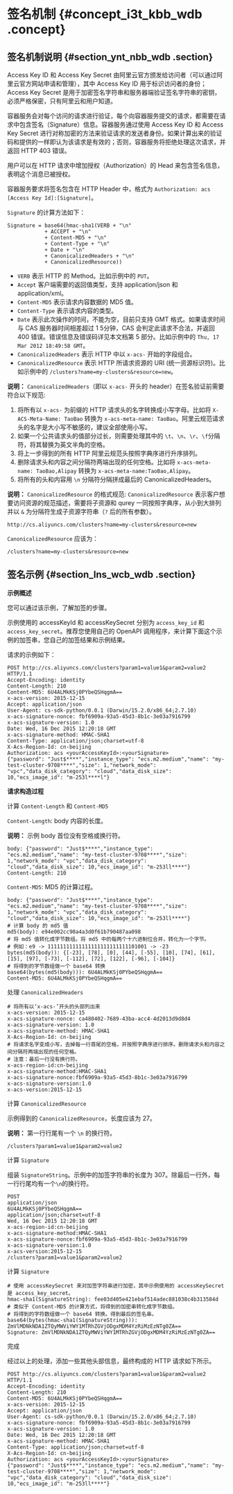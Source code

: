 # 签名机制 {#concept_i3t_kbb_wdb .concept}

## 签名机制说明 {#section_ynt_nbb_wdb .section}

Access Key ID 和 Access Key Secret 由阿里云官方颁发给访问者（可以通过阿里云官方网站申请和管理），其中 Access Key ID 用于标识访问者的身份；Access Key Secret 是用于加密签名字符串和服务器端验证签名字符串的密钥，必须严格保密，只有阿里云和用户知道。

容器服务会对每个访问的请求进行验证，每个向容器服务提交的请求，都需要在请求中包含签名（Signature）信息。容器服务通过使用 Access Key ID 和 Access Key Secret 进行对称加密的方法来验证请求的发送者身份。如果计算出来的验证码和提供的一样即认为该请求是有效的；否则，容器服务将拒绝处理这次请求，并返回 HTTP 403 错误。

用户可以在 HTTP 请求中增加授权（Authorization）的 Head 来包含签名信息，表明这个消息已被授权。

容器服务要求将签名包含在 HTTP Header 中，格式为 `Authorization: acs [Access Key Id]:[Signature]`。

`Signature` 的计算方法如下：

```
Signature = base64(hmac-sha1(VERB + "\n"
            + ACCEPT + "\n" 
            + Content-MD5 + "\n"
            + Content-Type + "\n"
            + Date + "\n"
            + CanonicalizedHeaders + "\n"
            + CanonicalizedResource))
```

-   `VERB` 表示 HTTP 的 Method。比如示例中的 `PUT`。
-   `Accept` 客户端需要的返回值类型，支持 application/json 和 application/xml。
-   `Content-MD5` 表示请求内容数据的 MD5 值。
-   `Content-Type` 表示请求内容的类型。
-   `Date` 表示此次操作的时间，不能为空，目前只支持 GMT 格式。如果请求时间与 CAS 服务器时间相差超过 1 5分钟，CAS 会判定此请求不合法，并返回 400 错误。错误信息及错误码详见本文档第 5 部分。比如示例中的 `Thu, 17 Mar 2012 18:49:58 GMT`。
-   `CanonicalizedHeaders` 表示 HTTP 中以 `x-acs-` 开始的字段组合。
-   `CanonicalizedResource` 表示 HTTP 所请求资源的 URI \(统一资源标识符\)。比如示例中的 `/clusters?name=my-clusters&resource=new`。

**说明：** `CanonicalizedHeaders`（即以 `x-acs-` 开头的 header）在签名验证前需要符合以下规范:

1.  将所有以 `x-acs-` 为前缀的 HTTP 请求头的名字转换成小写字母。比如将 `X-ACS-Meta-Name: TaoBao` 转换为 `x-acs-meta-name: TaoBao`。阿里云规范请求头的名字是大小写不敏感的，建议全部使用小写。
2.  如果一个公共请求头的值部分过长，则需要处理其中的 `\t`、`\n`、`\r`、`\f`分隔符，将其替换为英文半角的空格。
3.  将上一步得到的所有 HTTP 阿里云规范头按照字典序进行升序排列。
4.  删除请求头和内容之间分隔符两端出现的任何空格。比如将 `x-acs-meta-name: TaoBao,Alipay` 转换为 `x-acs-meta-name:TaoBao,Alipay`。
5.  将所有的头和内容用 `\n` 分隔符分隔拼成最后的 CanonicalizedHeaders。

**说明：** `CanonicalizedResource` 的格式规范: `CanonicalizedResource` 表示客户想要访问资源的规范描述，需要将子资源和 qurey 一同按照字典序，从小到大排列并以 `&` 为分隔符生成子资源字符串（`?` 后的所有参数）。

```
http://cs.aliyuncs.com/clusters?name=my-clusters&resource=new
```

`CanonicalizedResource` 应该为：

```
/clusters?name=my-clusters&resource=new
```

## 签名示例 {#section_lns_wcb_wdb .section}

**示例概述**

您可以通过该示例，了解加签的步骤。

示例使用的 accessKeyId 和 accessKeySecret 分别为 `access_key_id` 和 `access_key_secret`。推荐您使用自己的 OpenAPI 调用程序，来计算下面这个示例的加签串，您自己的加签结果和示例结果。

请求的示例如下：

```
POST http://cs.aliyuncs.com/clusters?param1=value1&param2=value2 HTTP/1.1
Accept-Encoding: identity
Content-Length: 210
Content-MD5: 6U4ALMkKSj0PYbeQSHqgmA==    
x-acs-version: 2015-12-15 
Accept: application/json
User-Agent: cs-sdk-python/0.0.1 (Darwin/15.2.0/x86_64;2.7.10)
x-acs-signature-nonce: fbf6909a-93a5-45d3-8b1c-3e03a7916799
x-acs-signature-version: 1.0
Date: Wed, 16 Dec 2015 12:20:18 GMT
x-acs-signature-method: HMAC-SHA1
Content-Type: application/json;charset=utf-8
X-Acs-Region-Id: cn-beijing  
Authorization: acs <yourAccessKeyId>:<yourSignature>
{"password": "Just$****","instance_type": "ecs.m2.medium","name": "my-test-cluster-9708****","size": 1,"network_mode": "vpc","data_disk_category": "cloud","data_disk_size": 10,"ecs_image_id": "m-253l****l"}
```

**请求构造过程**

计算 `Content-Length` 和 `Content-MD5`

`Content-Length`: body 内容的长度。

**说明：** 示例 body 首位没有空格或换行符。

```
body: {"password": "Just$****","instance_type": "ecs.m2.medium","name": "my-test-cluster-9708****","size": 1,"network_mode": "vpc","data_disk_category": "cloud","data_disk_size": 10,"ecs_image_id": "m-253ll****"}
Content-Length: 210
```

`Content-MD5`: MD5 的计算过程。

```
body: {"password": "Just$****","instance_type": "ecs.m2.medium","name": "my-test-cluster-9708****","size": 1,"network_mode": "vpc","data_disk_category": "cloud","data_disk_size": 10,"ecs_image_id": "m-253ll****"}
# 计算 body 的 md5 值
md5(body): e94e002cc90a4a3d0f61b790487aa098
# 将 md5 值转化成字节数组。将 md5 中的每两个十六进制位合并，转化为一个字节。
# 例如：e9 -> 11111111111111111111111111101001 -> -23
bytes(md5(body)): {[-23], [78], [0], [44], [-55], [10], [74], [61], [15], [97], [-73], [-112], [72], [122], [-96], [-104]}
# 将得到的字节数组做一个 base64 转换
base64(bytes(md5(body))): 6U4ALMkKSj0PYbeQSHqgmA==
Content-MD5: 6U4ALMkKSj0PYbeQSHqgmA==
```

处理 `CanonicalizedHeaders`

```
# 将所有以‘x-acs-’开头的头部列出来
x-acs-version: 2015-12-15  
x-acs-signature-nonce: ca480402-7689-43ba-acc4-4d2013d9d8d4
x-acs-signature-version: 1.0
x-acs-signature-method: HMAC-SHA1
X-Acs-Region-Id: cn-beijing
# 将请求名字变成小写，去掉每一行首尾的空格，并按照字典序进行排序。删除请求头和内容之间分隔符两端出现的任何空格。
# 注意：最后一行没有换行符。
x-acs-region-id:cn-beijing
x-acs-signature-method:HMAC-SHA1
x-acs-signature-nonce:fbf6909a-93a5-45d3-8b1c-3e03a7916799
x-acs-signature-version:1.0
x-acs-version:2015-12-15
```

计算 `CanonicalizedResource`

示例得到的 `CanonicalizedResource`，长度应该为 27。

**说明：** 第一行行尾有一个 `\n` 的换行符。

```
/clusters?param1=value1&param2=value2
```

计算 `Signature`

组装 `SignatureString`。示例中的加签字符串的长度为 307。除最后一行外，每一行行尾均有一个`\n`的换行符。

```
POST
application/json
6U4ALMkKSj0PYbeQSHqgmA==
application/json;charset=utf-8
Wed, 16 Dec 2015 12:20:18 GMT
x-acs-region-id:cn-beijing
x-acs-signature-method:HMAC-SHA1
x-acs-signature-nonce:fbf6909a-93a5-45d3-8b1c-3e03a7916799
x-acs-signature-version:1.0
x-acs-version:2015-12-15
/clusters?param1=value1&param2=value2
```

计算 `Signature`

```
# 使用 accessKeySecret 来对加签字符串进行加密，其中示例使用的 accessKeySecret 是 access_key_secret。
hmac-sha1(SignatureString): fee03d405e421ebaf514adec881038c4b313584d
# 类似于 Content-MD5 的计算方式，将得到的加密串转化成字节数组。
# 将得到的字符数组做一个 base64 转换。得到最后的签名串。
base64(bytes(hmac-sha1(SignatureString))): ZmVlMDNkNDA1ZTQyMWViYWY1MTRhZGVjODgxMDM4YzRiMzEzNTg0ZA==
Signature: ZmVlMDNkNDA1ZTQyMWViYWY1MTRhZGVjODgxMDM4YzRiMzEzNTg0ZA==
```

完成

经过以上的处理，添加一些其他头部信息，最终构成的 HTTP 请求如下所示。

```
POST http://cs.aliyuncs.com/clusters?param1=value1&param2=value2 HTTP/1.1
Accept-Encoding: identity
Content-Length: 210
Content-MD5: 6U4ALMkKSj0PYbeQSHqgmA==    
x-acs-version: 2015-12-15 
Accept: application/json
User-Agent: cs-sdk-python/0.0.1 (Darwin/15.2.0/x86_64;2.7.10)
x-acs-signature-nonce: fbf6909a-93a5-45d3-8b1c-3e03a7916799
x-acs-signature-version: 1.0
Date: Wed, 16 Dec 2015 12:20:18 GMT
x-acs-signature-method: HMAC-SHA1
Content-Type: application/json;charset=utf-8
X-Acs-Region-Id: cn-beijing  
Authorization: acs <yourAccessKeyId>:<yourSignature>
{"password": "Just$****","instance_type": "ecs.m2.medium","name": "my-test-cluster-9708****","size": 1,"network_mode": "vpc","data_disk_category": "cloud","data_disk_size": 10,"ecs_image_id": "m-253ll****"}
```

